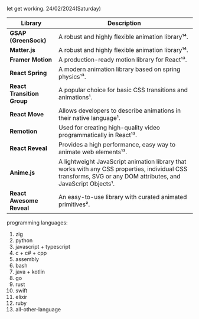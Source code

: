 let get working. 
24/02/2024(Saturday)


| Library | Description |
| --- | --- |
| **GSAP (GreenSock)** | A robust and highly flexible animation library¹⁴. |
| **Matter.js** | A robust and highly flexible animation library¹⁴. |
| **Framer Motion** | A production-ready motion library for React¹³. |
| **React Spring** | A modern animation library based on spring physics¹³. |
| **React Transition Group** | A popular choice for basic CSS transitions and animations¹. |
| **React Move** | Allows developers to describe animations in their native language¹. |
| **Remotion** | Used for creating high-quality video programmatically in React¹³. |
| **React Reveal** | Provides a high performance, easy way to animate web elements¹³. |
| **Anime.js** | A lightweight JavaScript animation library that works with any CSS properties, individual CSS transforms, SVG or any DOM attributes, and JavaScript Objects¹. |
| **React Awesome Reveal** | An easy-to-use library with curated animated primitives². |


programming languages:
1. zig
2. python
3. javascript + typescript
4. c + c# + cpp
5. assembly
6. bash
7. java + kotlin
8. go
9. rust
10. swift
11. elixir
12. ruby
13. all-other-language

